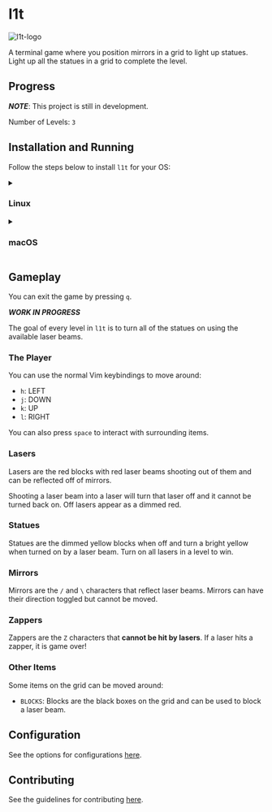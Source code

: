 # l1t

![l1t-logo](https://user-images.githubusercontent.com/45835678/194675329-027fd0d9-e1ee-4149-980b-e2fc7099206e.png)

A terminal game where you position mirrors in a grid to light
up statues. Light up all the statues in a grid to complete
the level.

## Progress

***NOTE***: This project is still in development.

Number of Levels: `3`

## Installation and Running

Follow the steps below to install `l1t` for your OS:

<details>
<summary>
<h3>Linux</h3>
</summary>

- Clone this repository

```bash
git clone https://github.com/alex-laycalvert/l1t
cd ./l1t
```

- Build the project:

```bash
make
```

- Run the game:

```bash
./build/l1t
```

- For development (optional):

```bash
make dev
./build/l1t.dev
```
</details>
<details>
<summary>
<h3>macOS</h3>
</summary>

For macOS users, you will need to make sure that the proper
`ncurses` library is installed on your machine. You can install
[Homebrew](https://brew.sh/) by following the steps on their
website then run `brew install ncurses`.

- Clone this repository

```bash
git clone https://github.com/alex-laycalvert/l1t
cd ./l1t
```

- Build the project:

```bash
make
```

- Run the game:

```bash
./build/l1t
```

- For development (optional):

```bash
make dev
./build/l1t.dev
```
</details>

## Gameplay


You can exit the game by pressing `q`.

***WORK IN PROGRESS***

The goal of every level in `l1t` is to turn all
of the statues on using the available laser beams.

### The Player

You can use the normal Vim keybindings to move around:

- `h`: LEFT
- `j`: DOWN
- `k`: UP
- `l`: RIGHT

You can also press `space` to interact with surrounding
items.

### Lasers

Lasers are the red blocks with red laser beams shooting out
of them and can be reflected off of mirrors.

Shooting a laser beam into a laser will turn that laser off
and it cannot be turned back on. Off lasers appear as a
dimmed red.

### Statues

Statues are the dimmed yellow blocks when off and turn a bright
yellow when turned on by a laser beam. Turn on all lasers in a
level to win.

### Mirrors

Mirrors are the `/` and `\` characters that reflect laser beams.
Mirrors can have their direction toggled but cannot be moved.

### Zappers

Zappers are the `Z` characters that **cannot be hit by lasers**.
If a laser hits a zapper, it is game over!

### Other Items

Some items on the grid can be moved around:

- `BLOCKS`: Blocks are the black boxes on the grid and can
            be used to block a laser beam.

## Configuration

See the options for configurations [here](docs/CONFIGURATION.md).

## Contributing

See the guidelines for contributing [here](docs/CONTRIBUTING.md).
